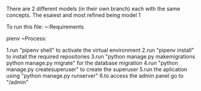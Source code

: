 There are 2 different models (in their own branch) each with the same concepts. The esaiest and most refined being model 1

To run this file: ~:Requirements

pienv
~Process:

1.run "pipenv shell" to activate the virtual environment
2.run "pipenv install" to install the required repositories
3.run "python manage.py makemigrations python manage.py migrate" for the database migration
4.run "python manage.py createsuperuser" to create the superuser
5.run the aplication using "python manage.py runserver"
6.to access the admin panel go to "/admin"
